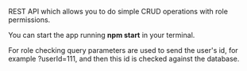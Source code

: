 REST API which allows you to do simple CRUD operations with role permissions.

You can start the app running **npm start** in your terminal.

For role checking query parameters are used to send the user's id, for example
?userId=111, and then this id is checked against the database.
